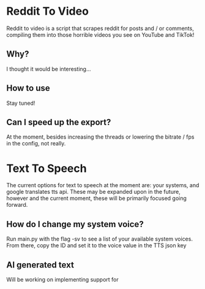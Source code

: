 # Reddit To Video
Reddit to video is a script that scrapes reddit for posts and / or comments, compiling them into those horrible videos you see on YouTube and TikTok!

## Why?
I thought it would be interesting...

## How to use
Stay tuned!

## Can I speed up the export?
At the moment, besides increasing the threads or lowering the bitrate / fps in the config, not really.

# Text To Speech
The current options for text to speech at the moment are: your systems, and google translates tts api. These may be expanded upon in the future, however and the current moment, these will be primarily focused going forward.

## How do I change my system voice?
Run main.py with the flag -sv to see a list of your available system voices. From there, copy the ID and set it to the voice value in the TTS json key

## AI generated text
Will be working on implementing support for 
